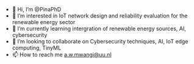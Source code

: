 - 👋 Hi, I’m @PinaPhD
- 👀 I’m interested in IoT network design and reliability evaluation for the renewable energy sector
- 🌱 I’m currently learning intergration of renewable energy sources, AI, cybersecurity
- 💞️ I’m looking to collaborate on Cybersecurity techniques, AI, IoT edge computing, TinyML
- 📫 How to reach me a.w.mwangi@uu.nl

<!---
PinaPhD/PinaPhD is a ✨ special ✨ repository because its `README.md` (this file) appears on your GitHub profile.
You can click the Preview link to take a look at your changes.
--->
